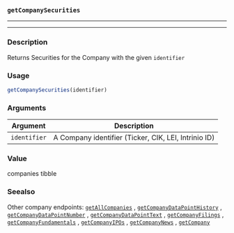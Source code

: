### `getCompanySecurities`
***
***

### Description

 Returns Securities for the Company with the given `identifier` 

### Usage
```r
getCompanySecurities(identifier)
```

### Arguments
Argument      |Description
------------- |----------------
```identifier```     |     A Company identifier (Ticker, CIK, LEI, Intrinio ID)
### Value

 companies tibble 

### Seealso

 Other company endpoints: [`getAllCompanies`](getAllCompanies.md) ,
  [`getCompanyDataPointHistory`](getCompanyDataPointHistory.md) ,
  [`getCompanyDataPointNumber`](getCompanyDataPointNumber.md) ,
  [`getCompanyDataPointText`](getCompanyDataPointText.md) ,
  [`getCompanyFilings`](getCompanyFilings.md) ,
  [`getCompanyFundamentals`](getCompanyFundamentals.md) ,
  [`getCompanyIPOs`](getCompanyIPOs.md) ,
  [`getCompanyNews`](getCompanyNews.md) , [`getCompany`](getCompany.md) 

